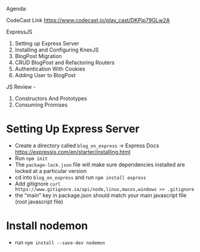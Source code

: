 Agenda:

CodeCast Link https://www.codecast.io/play_cast/DKPjp79GLw2A

ExpressJS
1) Setting up Express Server
2) Installing and Configuring KnexJS
3) BlogPost Migration
4) CRUD BlogPost and Refactoring Routers
5) Authentication With Cookies
6) Adding User to BlogPost

JS Review -
1) Constructors And Prototypes
2) Consuming Promises

# Setting Up Express Server

- Create a directory called `blog_on_express` -> Express Docs https://expressjs.com/en/starter/installing.html
- Run `npm init`
- The `package-lock.json` file will make sure dependencies installed are locked at a particular version
- cd into `blog_on_express` and run `npm install express`
- Add gitignore `curl https://www.gitignore.io/api/node,linux,macos,windows >> .gitignore`
- the "main" key in package.json should match your main javascript file (root javascript file)

# Install nodemon

- run `npm install --save-dev nodemon`